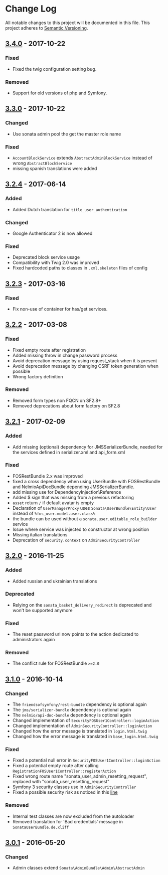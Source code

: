 # Change Log
All notable changes to this project will be documented in this file.
This project adheres to [Semantic Versioning](http://semver.org/).

## [3.4.0](https://github.com/sonata-project/SonataUserBundle/compare/3.3.0...3.4.0) - 2017-10-22
### Fixed
- Fixed the twig configuration setting bug.

### Removed
- Support for old versions of php and Symfony.

## [3.3.0](https://github.com/sonata-project/SonataUserBundle/compare/3.2.4...3.3.0) - 2017-10-22
### Changed
- Use sonata admin pool the get the master role name

### Fixed
- `AccountBlockService` extends `AbstractAdminBlockService` instead of wrong `AbstractBlockService`
- missing spanish translations were added

## [3.2.4](https://github.com/sonata-project/SonataUserBundle/compare/3.2.3...3.2.4) - 2017-06-14
### Added
- Added Dutch translation for `title_user_authentication`

### Changed
- Google Authenticator 2 is now allowed

### Fixed
- Deprecated block service usage
- Compatibility with Twig 2.0 was improved
- Fixed hardcoded paths to classes in `.xml.skeleton` files of config

## [3.2.3](https://github.com/sonata-project/SonataUserBundle/compare/3.2.2...3.2.3) - 2017-03-16
### Fixed
- Fix non-use of container for has/get services.

## [3.2.2](https://github.com/sonata-project/SonataUserBundle/compare/3.2.1...3.2.2) - 2017-03-08
### Fixed
- Fixed empty route after registration
- Added missing throw in change password process
- Avoid deprecation message by using request_stack when it is present
- Avoid deprecation message by changing CSRF token generation when possible
- Wrong factory definition

### Removed
- Removed form types non FQCN on SF2.8+
- Removed deprecations about form factory on SF2.8

## [3.2.1](https://github.com/sonata-project/SonataUserBundle/compare/3.2.0...3.2.1) - 2017-02-09
### Added
- Add missing (optional) dependency for JMSSerializerBundle, needed for the services defined in serializer.xml and api_form.xml

### Fixed
- FOSRestBundle 2.x was improved
- fixed a cross dependency when using UserBundle with FOSRestBundle and NelmioApiDocBundle depending JMSSerializerBundle.
- add missing use for DependencyInjection\Reference
- Added $ sign that was missing from a previous refactoring
- `asset` return `/` if default avatar is empty
- Declaration of `UserManagerProxy` uses `Sonata\UserBundle\Entity\User` instead of `%fos_user.model.user.class%`
- the bundle can be used without a `sonata.user.editable_role_builder` service
- Issue where service was injected to constructor at wrong position
- Missing italian translations
- Deprecation of `security.context` on `AdminSecurityController`

## [3.2.0](https://github.com/sonata-project/SonataUserBundle/compare/3.1.0...3.2.0) - 2016-11-25
### Added
- Added russian and ukrainian translations

### Deprecated
- Relying on the `sonata_basket_delivery_redirect` is deprecated and won't be supported anymore

### Fixed
- The reset password url now points to the action dedicated to administrators again

### Removed
- The conflict rule for FOSRestBundle `>=2.0`

## [3.1.0](https://github.com/sonata-project/SonataUserBundle/compare/3.0.1...3.1.0) - 2016-10-14
### Changed
- The `friendsofsymfony/rest-bundle` dependency is optional again
- The `jms/serializer-bundle` dependency is optional again
- The `nelmio/api-doc-bundle` dependency is optional again
- Changed implementation of `SecurityFOSUser1Controller::loginAction`
- Changed implementation of `AdminSecurityController::loginAction`
- Changed how the error message is translated in `login.html.twig`
- Changed how the error message is translated in `base_login.html.twig`

### Fixed
- Fixed a potential null error in `SecurityFOSUser1Controller::loginAction`
- Fixed a potential empty route after calling `RegistrationFOSUser1Controller::registerAction`
- Fixed wrong route name "sonata_user_admin_resetting_request", replaced with "sonata_user_resetting_request"
- Symfony 3 security classes use in `AdminSecurityController`
- Fixed a possible security risk as noticed in this [line](https://github.com/sonata-project/SonataUserBundle/blob/88a962818dd6218379ff1439183a15647837bda0/Controller/AdminSecurityController.php#L40)

### Removed
- Internal test classes are now excluded from the autoloader
- Removed translation for 'Bad credentials' message in `SonataUserBundle.de.xliff`

## [3.0.1](https://github.com/sonata-project/SonataUserBundle/compare/3.0.0...3.0.1) - 2016-05-20
### Changed
- Admin classes extend `Sonata\AdminBundle\Admin\AbstractAdmin`
